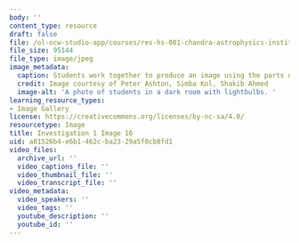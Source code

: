 ```yaml
---
body: ''
content_type: resource
draft: false
file: /ol-ocw-studio-app/courses/res-hs-001-chandra-astrophysics-institute/mithfh_chandra_inv1_foc_2.jpg
file_size: 95144
file_type: image/jpeg
image_metadata:
  caption: Students work together to produce an image using the parts of a telescope.
  credit: Image courtesy of Peter Ashton, Simba Kol, Shakib Ahmed
  image-alt: 'A photo of students in a dark room with lightbulbs. '
learning_resource_types:
- Image Gallery
license: https://creativecommons.org/licenses/by-nc-sa/4.0/
resourcetype: Image
title: Investigation 1 Image 16
uid: a81526b4-e6b1-462c-ba23-29a5f0cb8fd1
video_files:
  archive_url: ''
  video_captions_file: ''
  video_thumbnail_file: ''
  video_transcript_file: ''
video_metadata:
  video_speakers: ''
  video_tags: ''
  youtube_description: ''
  youtube_id: ''
---
```

